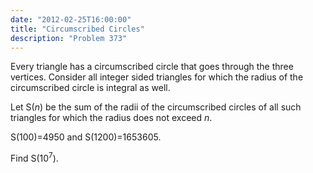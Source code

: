 ```yaml
---
date: "2012-02-25T16:00:00"
title: "Circumscribed Circles"
description: "Problem 373"
---
```


<p>
Every triangle has a circumscribed circle that goes through the three vertices.
Consider all integer sided triangles for which the radius of the circumscribed circle is integral as well.
</p>
<p>
Let S(<var>n</var>) be the sum of the radii of the circumscribed circles of all such triangles for which the radius does not exceed <var>n</var>.
</p>
<p>S(100)=4950 and S(1200)=1653605.
</p>
<p>
Find S(10<sup>7</sup>).
</p>

